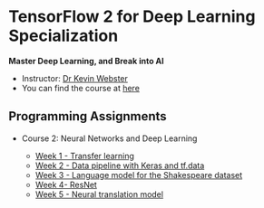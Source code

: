# TensorFlow 2 for Deep Learning Specialization

**Master Deep Learning, and Break into AI**

- Instructor: [Dr Kevin Webster](https://www.coursera.org/instructor/kevin-webster)
- You can find the course at [here](https://www.coursera.org/specializations/tensorflow2-deeplearning)

## Programming Assignments

- Course 2: Neural Networks and Deep Learning

  - [Week 1 - Transfer learning]()
  - [Week 2 - Data pipeline with Keras and tf.data]()
  - [Week 3 - Language model for the Shakespeare dataset]()
  - [Week 4- ResNet]()
  - [Week 5 - Neural translation model]()
